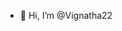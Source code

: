 - 👋 Hi, I’m @Vignatha22

<!---
Vignatha22/Vignatha22 is a ✨ special ✨ repository because its `README.md` (this file) appears on your GitHub profile.
You can click the Preview link to take a look at your changes.
--->
